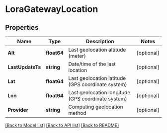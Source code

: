 # LoraGatewayLocation

## Properties

Name | Type | Description | Notes
------------ | ------------- | ------------- | -------------
**Alt** | **float64** | Last geolocation altitude (meter) | [optional] 
**LastUpdateTs** | **string** | Date/time of the last location | [optional] 
**Lat** | **float64** | Last geolocation latitude (GPS coordinate system) | [optional] 
**Lon** | **float64** | Last geolocation longitude (GPS coordinate system) | [optional] 
**Provider** | **string** | Computing geolocation method | [optional] 

[[Back to Model list]](../README.md#documentation-for-models) [[Back to API list]](../README.md#documentation-for-api-endpoints) [[Back to README]](../README.md)



